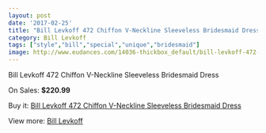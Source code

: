 ```yaml
---
layout: post
date: '2017-02-25'
title: "Bill Levkoff 472 Chiffon V-Neckline Sleeveless Bridesmaid Dress"
category: Bill Levkoff
tags: ["style","bill","special","unique","bridesmaid"]
image: http://www.eudances.com/14036-thickbox_default/bill-levkoff-472-chiffon-v-neckline-sleeveless-bridesmaid-dress.jpg
---
```

Bill Levkoff 472 Chiffon V-Neckline Sleeveless Bridesmaid Dress

On Sales: **$220.99**
<a href="https://www.eudances.com/en/bill-levkoff/4212-bill-levkoff-472-chiffon-v-neckline-sleeveless-bridesmaid-dress.html"><amp-img layout="responsive" width="600" height="600" src="//www.eudances.com/14036-thickbox_default/bill-levkoff-472-chiffon-v-neckline-sleeveless-bridesmaid-dress.jpg" alt="Bill Levkoff 472 Chiffon V-Neckline Sleeveless Bridesmaid Dress 0" /></a>
<a href="https://www.eudances.com/en/bill-levkoff/4212-bill-levkoff-472-chiffon-v-neckline-sleeveless-bridesmaid-dress.html"><amp-img layout="responsive" width="600" height="600" src="//www.eudances.com/14039-thickbox_default/bill-levkoff-472-chiffon-v-neckline-sleeveless-bridesmaid-dress.jpg" alt="Bill Levkoff 472 Chiffon V-Neckline Sleeveless Bridesmaid Dress 1" /></a>
<a href="https://www.eudances.com/en/bill-levkoff/4212-bill-levkoff-472-chiffon-v-neckline-sleeveless-bridesmaid-dress.html"><amp-img layout="responsive" width="600" height="600" src="//www.eudances.com/14038-thickbox_default/bill-levkoff-472-chiffon-v-neckline-sleeveless-bridesmaid-dress.jpg" alt="Bill Levkoff 472 Chiffon V-Neckline Sleeveless Bridesmaid Dress 2" /></a>
<a href="https://www.eudances.com/en/bill-levkoff/4212-bill-levkoff-472-chiffon-v-neckline-sleeveless-bridesmaid-dress.html"><amp-img layout="responsive" width="600" height="600" src="//www.eudances.com/14037-thickbox_default/bill-levkoff-472-chiffon-v-neckline-sleeveless-bridesmaid-dress.jpg" alt="Bill Levkoff 472 Chiffon V-Neckline Sleeveless Bridesmaid Dress 3" /></a>

Buy it: [Bill Levkoff 472 Chiffon V-Neckline Sleeveless Bridesmaid Dress](https://www.eudances.com/en/bill-levkoff/4212-bill-levkoff-472-chiffon-v-neckline-sleeveless-bridesmaid-dress.html "Bill Levkoff 472 Chiffon V-Neckline Sleeveless Bridesmaid Dress")

View more: [Bill Levkoff](https://www.eudances.com/en/57-bill-levkoff "Bill Levkoff")